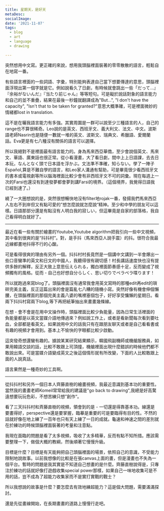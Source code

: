 ```yaml
---
title: 星期天，是好天
metaDesc: 
socialImage:  
date: '2021-11-07'
tags:
  - blog
  - art
  - language
  - drawing
  
--- 
```


突然想用中文寫。更正確的來說，想用我頭腦裡面裝著的零零散散的語言，輕鬆自在地寫一番。

有些語言裡面的一些詞語、字彙，特別能夠表達自己當下想要傳達的意思，頭腦裡面浮現出第一個字就是它。例如說看久了日劇，有時候就會跳出一些「だって...』『余裕がないんだ』『当たり前じゃん』等等短句。可是礙於說話對象的語言能力和自己的並不重疊，結果在最後一秒鐘就翻譯成為"But...", "I don't have the capacity", "Isn't that to be taken for granted?"意思大概準確，可是裡面微妙的情緒都lost in translation. 

這不是在曬我語言能力有多強。其實周圍是一群可以說至少三種語言的人，自己的range也不算很稀奇。Leo說的是英文、西班牙文、義大利文、法文、中文。波斯語老師Nasrin也是隨便一數就一堆的英文、波斯文、瑞典文、希臘語、愛爾蘭話。Eva更是有七八種沒有關係的語言可以選擇。

所以我絕對不是裡面最有語言能力的。身為馬來西亞華僑，至少會說個英文、馬來文、華語、廣東話也很正常。從小看漫畫，大了看日劇，間中上上日語課，去去日本玩，なんとなく頭で日本語を浮かぶ。文法準不準確，知らない。學了一陣子Español,算是不難自學的語言，和Leo家人溝通有幫助，可是畢竟很少看西班牙文的書本或電視劇等所以腦海裡面比較少會有非西班牙文不可的詞彙。現在每週上一次的Farsi也還沒有到達發夢都會夢到講Farsi的境界。（這個境界，我覺得日語我已經到達了。）

繞了一大圈想說的是，突然很想暢快地沒有filter地rojak一番，發揚我們馬來西亞人左右不到岸但又有點可愛的”想怎麼說就怎麼說“精神。至少和中學的朋友可以這樣。日語那部分還是有點沒有人明白我的寂しい，但這畢竟是自家的部落格，我自己看得明白就好了。

---

最近在看一些有關於繪畫的Youtube,Youtube algorithm把我引向一些中文視頻，其中看到很爽的是“抖抖村”。對，是手抖（馬來西亞人說手震）的抖。很符合我最近線都畫地抖得不行的心酸。

可是看得很爽的理由有另外一個。抖抖村村長竟然是一個講中文講到一半會爆出一些口音蠻準的英文和日文的中國人，我聽得很有親切感！村長講話速度快也沒有提供多餘的解釋，反正大致上意思伝えられる，獨白裡面節奏感十足，反而變成了視頻獨有的風格。從而 - 自己也好想自分らしく、思い切りでペラペラ喋ります！

所以就跑過來寫blog了。頭腦裡面沒有通常我會用英文寫時的那種edit再edit的瑣碎完美主義，反正這篇出來的會是篇亂七八糟的隨機小寫。突然好像有機會伸個懶腰，在頭腦裡面的那個完美主義八婆的嘴裡塞個包子，好好享受慵懶的星期日。看兩下抖抖村寫兩下blog,等下再把紙筆抽出來畫畫幾條線。

在想 - 會不會是在用中文操作時，頭腦裡面比較少負能量，因為日常生活裡面的負能量都是以英文當媒介語地傳過來？例如說工作上，或者是看新聞每次看到要吐血，全部都是看英文。如果說用中文的話我只有在跟朋友聊天或者是自己看看書或有趣的視頻才會用到。基本上不愉快的字眼都比較少啟動。

這突發奇想還蠻有趣的。據說某某研究結果顯示，韓國飛副機師或機艙服務員，如果用韓語交談的話，比較不敢跟上司頂撞，機艙裡面出現什麼錯誤的時候他們都不敢說出來。可是當媒介語變成英文之後這個情形就有所改變，下面的人比較敢跟上面的人說真話。

語言果然是一種奇妙的工具啊。

---

從抖抖村和另外一個日本人齊藤直樹的繪畫視頻，我最近意識到基本功的重要性。當然我的畫畫老師Komeil常常給我的建議是"go back to drawing",我總是好高騖遠想要玩玩色彩，不想苦練只想”創作“。

看了三天抖抖村和斉藤直樹的視頻，領會到的是 - 一切還是得靠基本功。線還是要畫得好，perspective還是要掌握，臨摹是重要的可是要臨得有目的性。不然的話就好像在地上練了一百年也只有天上練了一日的成就。龜速和神速之間的差別就在於練功的時候頭腦裡面裝著的考量和注意點。

我現在面臨的問題是看了太多視頻，吸收了太多精華，反而有點不知所措。應該需要整理一下，做個大概的教綱，然後順著它慢慢升級。

目標是什麼？目標是有天能夠把自己頭腦裡面的場景，依照自己的意識，不受能力限制地說故事。以前我想像的比較是在張canvas上面的畫，但是漫畫也不失為一個平台。暫時的問題是我其實是不知道自己想畫的是什麼。齊藤直樹說得是，只專注於練功的話就好像打遊戲收集special power那樣，如果自己一味地收集可是不用的話，豈不成為了超能力收集家而不是實打實戰的戰士？ 

所以我想說的故事是什麼？要怎麼去有效地練超能力？這是個大問題，需要滿滿探討。

還是先從畫線開始，在長期畫畫的道路上慢慢行走吧。
